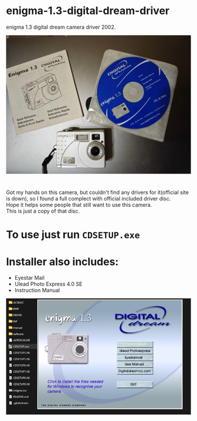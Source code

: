 # enigma-1.3-digital-dream-driver
enigma 1.3 digital dream camera driver 2002.

![disc photo](https://github.com/ypurat56/enigma-1.3-digital-dream-driver/blob/main/photo_2025-02-20_21-50-20.jpg?raw=true)
#
Got my hands on this camera, but couldn't find any drivers for it(official site is down), so I found a full complect with official included driver disc.<br />
Hope it helps some people that still want to use this camera.<br />
This is just a copy of that disc.<br />

# To use just run `CDSETUP.exe`

# Installer also includes:
- Eyestar Mail
- Ulead Photo Express 4.0 SE
- Instruction Manual

![disc photo](https://github.com/ypurat56/enigma-1.3-digital-dream-driver/blob/main/it_works_wow.png?raw=true)
